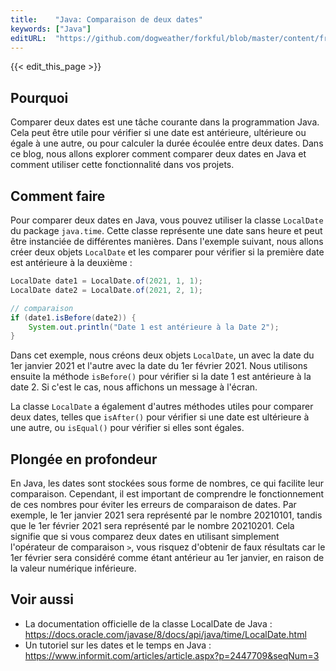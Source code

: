 ```yaml
---
title:    "Java: Comparaison de deux dates"
keywords: ["Java"]
editURL:  "https://github.com/dogweather/forkful/blob/master/content/fr/java/comparing-two-dates.md"
---
```


{{< edit_this_page >}}

## Pourquoi 

Comparer deux dates est une tâche courante dans la programmation Java. Cela peut être utile pour vérifier si une date est antérieure, ultérieure ou égale à une autre, ou pour calculer la durée écoulée entre deux dates. Dans ce blog, nous allons explorer comment comparer deux dates en Java et comment utiliser cette fonctionnalité dans vos projets.

## Comment faire 

Pour comparer deux dates en Java, vous pouvez utiliser la classe `LocalDate` du package `java.time`. Cette classe représente une date sans heure et peut être instanciée de différentes manières. Dans l'exemple suivant, nous allons créer deux objets `LocalDate` et les comparer pour vérifier si la première date est antérieure à la deuxième :

```Java 
LocalDate date1 = LocalDate.of(2021, 1, 1);
LocalDate date2 = LocalDate.of(2021, 2, 1);

// comparaison
if (date1.isBefore(date2)) {
    System.out.println("Date 1 est antérieure à la Date 2");
} 
```

Dans cet exemple, nous créons deux objets `LocalDate`, un avec la date du 1er janvier 2021 et l'autre avec la date du 1er février 2021. Nous utilisons ensuite la méthode `isBefore()` pour vérifier si la date 1 est antérieure à la date 2. Si c'est le cas, nous affichons un message à l'écran.

La classe `LocalDate` a également d'autres méthodes utiles pour comparer deux dates, telles que `isAfter()` pour vérifier si une date est ultérieure à une autre, ou `isEqual()` pour vérifier si elles sont égales.

## Plongée en profondeur 

En Java, les dates sont stockées sous forme de nombres, ce qui facilite leur comparaison. Cependant, il est important de comprendre le fonctionnement de ces nombres pour éviter les erreurs de comparaison de dates. Par exemple, le 1er janvier 2021 sera représenté par le nombre 20210101, tandis que le 1er février 2021 sera représenté par le nombre 20210201. Cela signifie que si vous comparez deux dates en utilisant simplement l'opérateur de comparaison `>`, vous risquez d'obtenir de faux résultats car le 1er février sera considéré comme étant antérieur au 1er janvier, en raison de la valeur numérique inférieure.

## Voir aussi
- La documentation officielle de la classe LocalDate de Java : https://docs.oracle.com/javase/8/docs/api/java/time/LocalDate.html
- Un tutoriel sur les dates et le temps en Java : https://www.informit.com/articles/article.aspx?p=2447709&seqNum=3